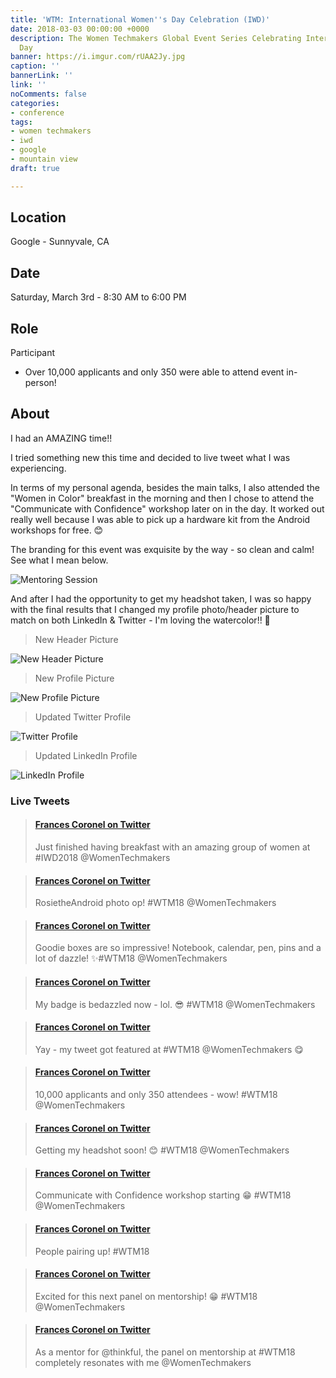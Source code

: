 ```yaml
---
title: 'WTM: International Women''s Day Celebration (IWD)'
date: 2018-03-03 00:00:00 +0000
description: The Women Techmakers Global Event Series Celebrating International Women's
  Day
banner: https://i.imgur.com/rUAA2Jy.jpg
caption: ''
bannerLink: ''
link: ''
noComments: false
categories:
- conference
tags:
- women techmakers
- iwd
- google
- mountain view
draft: true

---
```

## Location

Google - Sunnyvale, CA

## Date

Saturday, March 3rd - 8:30 AM to 6:00 PM

## Role

Participant

* Over 10,000 applicants and only 350 were able to attend event in-person!

## About

I had an AMAZING time!!

I tried something new this time and decided to live tweet what I was experiencing.

In terms of my personal agenda, besides the main talks, I also attended the "Women in Color" breakfast in the morning and then I chose to attend the "Communicate with Confidence" workshop later on in the day. It worked out really well because I was able to pick up a hardware kit from the Android workshops for free. 😊

The branding for this event was exquisite by the way - so clean and calm! See what I mean below.

![Mentoring Session](https://i.imgur.com/Muxg4oO.jpg)

And after I had the opportunity to get my headshot taken, I was so happy with the final results that I changed my profile photo/header picture to match on both LinkedIn & Twitter - I'm loving the watercolor!! 🌊️

> New Header Picture

![New Header Picture](https://i.imgur.com/DMZI6ni.jpg)

> New Profile Picture

![New Profile Picture](https://i.imgur.com/KBPjkn8.jpg)

> Updated Twitter Profile

![Twitter Profile](https://i.imgur.com/OplHVur.png)

> Updated LinkedIn Profile

![LinkedIn Profile](https://i.imgur.com/R75pU6G.png)

### Live Tweets

<blockquote class="embedly-card"><h4><a href="[https://twitter.com/fvcproductions/status/969989069454413824](https://twitter.com/fvcproductions/status/969989069454413824 "https://twitter.com/fvcproductions/status/969989069454413824")">Frances Coronel on Twitter</a></h4><p>Just finished having breakfast with an amazing group of women at #IWD2018 @WomenTechmakers</p></blockquote>

<script async src="//cdn.embedly.com/widgets/platform.js" charset="UTF-8"></script>

<blockquote class="embedly-card"><h4><a href="[https://twitter.com/fvcproductions/status/969995506897293312](https://twitter.com/fvcproductions/status/969995506897293312 "https://twitter.com/fvcproductions/status/969995506897293312")">Frances Coronel on Twitter</a></h4><p>RosietheAndroid photo op! #WTM18 @WomenTechmakers</p></blockquote>

<blockquote class="embedly-card"><h4><a href="[https://twitter.com/fvcproductions/status/970000938084782080](https://twitter.com/fvcproductions/status/970000938084782080 "https://twitter.com/fvcproductions/status/970000938084782080")">Frances Coronel on Twitter</a></h4><p>Goodie boxes are so impressive! Notebook, calendar, pen, pins and a lot of dazzle! ✨#WTM18 @WomenTechmakers</p></blockquote>

<blockquote class="embedly-card"><h4><a href="[https://twitter.com/fvcproductions/status/970001386367746049](https://twitter.com/fvcproductions/status/970001386367746049 "https://twitter.com/fvcproductions/status/970001386367746049")">Frances Coronel on Twitter</a></h4><p>My badge is bedazzled now - lol. 😎 #WTM18 @WomenTechmakers</p></blockquote>

<blockquote class="embedly-card"><h4><a href="https://twitter.com/fvcproductions/status/970002993499312128">Frances Coronel on Twitter</a></h4><p>Yay - my tweet got featured at #WTM18 @WomenTechmakers 😋</p></blockquote>

<blockquote class="embedly-card"><h4><a href="https://twitter.com/fvcproductions/status/970006361324052482">Frances Coronel on Twitter</a></h4><p>10,000 applicants and only 350 attendees - wow! #WTM18 @WomenTechmakers</p></blockquote>

<blockquote class="embedly-card"><h4><a href="https://twitter.com/fvcproductions/status/970040838263730177">Frances Coronel on Twitter</a></h4><p>Getting my headshot soon! 😊 #WTM18 @WomenTechmakers</p></blockquote>

<blockquote class="embedly-card"><h4><a href="[https://twitter.com/fvcproductions/status/970049121326309376](https://twitter.com/fvcproductions/status/970049121326309376 "https://twitter.com/fvcproductions/status/970049121326309376")">Frances Coronel on Twitter</a></h4><p>Communicate with Confidence workshop starting 😁 #WTM18 @WomenTechmakers</p></blockquote>

<blockquote class="embedly-card"><h4><a href="[https://twitter.com/fvcproductions/status/970050283471425536](https://twitter.com/fvcproductions/status/970050283471425536 "https://twitter.com/fvcproductions/status/970050283471425536")">Frances Coronel on Twitter</a></h4><p>People pairing up! #WTM18</p></blockquote>

<blockquote class="embedly-card"><h4><a href="[https://twitter.com/fvcproductions/status/970084513932918785](https://twitter.com/fvcproductions/status/970084513932918785 "https://twitter.com/fvcproductions/status/970084513932918785")">Frances Coronel on Twitter</a></h4><p>Excited for this next panel on mentorship! 😁 #WTM18 @WomenTechmakers</p></blockquote>

<blockquote class="embedly-card"><h4><a href="[https://twitter.com/fvcproductions/status/970090517294804992](https://twitter.com/fvcproductions/status/970090517294804992 "https://twitter.com/fvcproductions/status/970090517294804992")">Frances Coronel on Twitter</a></h4><p>As a mentor for @thinkful, the panel on mentorship at #WTM18 completely resonates with me @WomenTechmakers</p></blockquote>